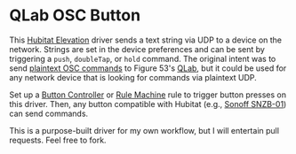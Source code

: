 # QLab OSC Button

This [Hubitat Elevation](https://hubitat.com) driver sends a text string via UDP to a device on the network. Strings are set in the device preferences and can be sent by triggering a `push`, `doubleTap`, or `hold` command. The original intent was to send [plaintext OSC commands](https://qlab.app/docs/v5/scripting/osc-dictionary-v5#getting-started) to Figure 53's [QLab](https://qlab.app), but it could be used for any network device that is looking for commands via plaintext UDP.

Set up a [Button Controller](https://docs2.hubitat.com/apps/button-controllers/button-controller-5-1) or [Rule Machine](https://docs2.hubitat.com/apps/rule-machine) rule to trigger button presses on this driver. Then, any button compatible with Hubitat (e.g., [Sonoff SNZB-01](https://sonoff.tech/product/gateway-amd-sensors/snzb-01/)) can send commands.

This is a purpose-built driver for my own workflow, but I will entertain pull requests. Feel free to fork.
